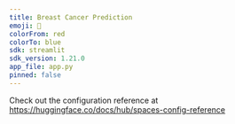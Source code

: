 ```yaml
---
title: Breast Cancer Prediction
emoji: 🚀
colorFrom: red
colorTo: blue
sdk: streamlit
sdk_version: 1.21.0
app_file: app.py
pinned: false
---
```


Check out the configuration reference at https://huggingface.co/docs/hub/spaces-config-reference
